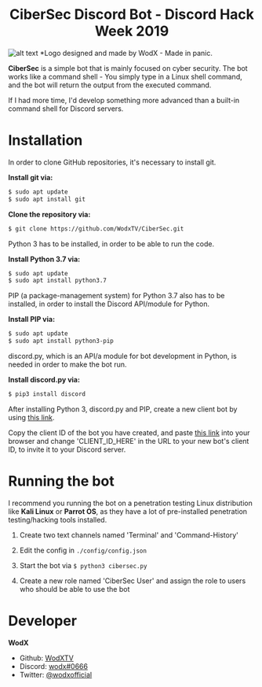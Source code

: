 <h1 align="center">CiberSec Discord Bot - Discord Hack Week 2019</h1>

![alt text](https://github.com/WodxTV/CiberSec/blob/master/resources/CyberSec-logo-transparent.png)
*Logo designed and made by WodX - Made in panic.

**CiberSec** is a simple bot that is mainly focused on cyber security. The bot works like a command shell - You simply type in a Linux shell command, and the bot will return the output from the executed command.

If I had more time, I'd develop something more advanced than a built-in command shell for Discord servers.

# Installation
In order to clone GitHub repositories, it's necessary to install git.

**Install git via:**
```bash
$ sudo apt update
$ sudo apt install git
```

**Clone the repository via:**
```bash
$ git clone https://github.com/WodxTV/CiberSec.git
```

Python 3 has to be installed, in order to be able to run the code.

**Install Python 3.7 via:**
```bash
$ sudo apt update
$ sudo apt install python3.7
```
PIP (a package-management system) for Python 3.7 also has to be installed, in order to install the Discord API/module for Python.

**Install PIP via:**
```bash
$ sudo apt update
$ sudo apt install python3-pip
```
discord.py, which is an API/a module for bot development in Python, is needed in order to make the bot run.

**Install discord.py via:**
```bash
$ pip3 install discord
```

After installing Python 3, discord.py and PIP, create a new client bot by using [this link](https://discordapp.com/developers/applications/).

Copy the client ID of the bot you have created, and paste [this link](https://discordapp.com/oauth2/authorize?client_id=CLIENT_ID_HERE&scope=bot&permissions=8) into your browser and change 'CLIENT_ID_HERE' in the URL to your new bot's client ID, to invite it to your Discord server.

# Running the bot
I recommend you running the bot on a penetration testing Linux distribution like **Kali Linux** or **Parrot OS**, as they have a lot of pre-installed penetration testing/hacking tools installed.

1. Create two text channels named 'Terminal' and 'Command-History'

2. Edit the config in ``./config/config.json``

3. Start the bot via ``$ python3 cibersec.py``

4. Create a new role named 'CiberSec User' and assign the role to users who should be able to use the bot

# Developer
**WodX**
* Github: [WodXTV](https://github.com/wodxtv)
* Discord: [wodx#0666](http://discordapp.com)
* Twitter: [@wodxofficial](https://twitter.com/wodxofficial)
